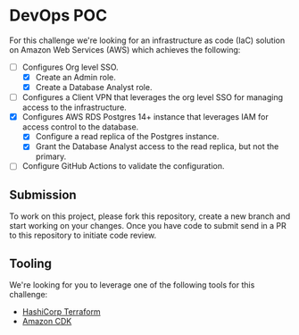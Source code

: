 # DevOps POC

For this challenge we're looking for an infrastructure as code (IaC) solution on Amazon Web Services (AWS) which achieves the following:

- [ ] Configures Org level SSO. 
	- [X] Create an Admin role. 
	- [X] Create a Database Analyst role. 
- [ ] Configures a Client VPN that leverages the org level SSO for managing access to the infrastructure.
- [X] Configures AWS RDS Postgres 14+ instance that leverages IAM for access control to the database.
	- [X] Configure a read replica of the Postgres instance.
	- [X] Grant the Database Analyst access to the read replica, but not the primary.
- [ ] Configure GitHub Actions to validate the configuration. 

## Submission

To work on this project, please fork this repository, create a new branch and start working on your changes. Once you have code to submit send in a PR to this repository to initiate code review.

## Tooling

We're looking for you to leverage one of the following tools for this challenge:

* [HashiCorp Terraform](https://registry.terraform.io/providers/hashicorp/aws/latest/docs)
* [Amazon CDK](https://aws.amazon.com/cdk/)

